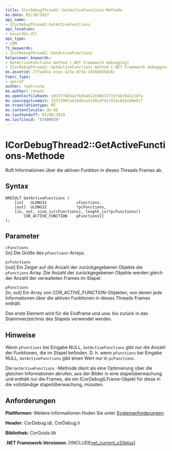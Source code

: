 ```yaml
---
title: ICorDebugThread2::GetActiveFunctions-Methode
ms.date: 03/30/2017
api_name:
- ICorDebugThread2.GetActiveFunctions
api_location:
- mscordbi.dll
api_type:
- COM
f1_keywords:
- ICorDebugThread2::GetActiveFunctions
helpviewer_keywords:
- GetActiveFunctions method [.NET Framework debugging]
- ICorDebugThread2::GetActiveFunctions method [.NET Framework debugging]
ms.assetid: 27fae01a-ecec-423a-973e-24f8de55826c
topic_type:
- apiref
author: rpetrusha
ms.author: ronpet
ms.openlocfilehash: ed13f78d5a1f6d54b12c86613715f4878a521bfa
ms.sourcegitcommit: 5137208fa414d9ca3c58cdfd2155ac81bc89e917
ms.translationtype: MT
ms.contentlocale: de-DE
ms.lasthandoff: 03/06/2019
ms.locfileid: "57489929"
---
```

# <a name="icordebugthread2getactivefunctions-method"></a>ICorDebugThread2::GetActiveFunctions-Methode
Ruft Informationen über die aktiven Funktion in dieses Threads Frames ab.  
  
## <a name="syntax"></a>Syntax  
  
```  
HRESULT GetActiveFunctions (  
    [in]   ULONG32             cFunctions,  
    [out]  ULONG32             *pcFunctions,  
    [in, out, size_is(cFunctions), length_is(*pcFunctions)]  
        COR_ACTIVE_FUNCTION    pFunctions[]  
);  
```  
  
## <a name="parameters"></a>Parameter  
 `cFunctions`  
 [in] Die Größe des `pFunctions`-Arrays.  
  
 `pcFunctions`  
 [out] Ein Zeiger auf die Anzahl der zurückgegebenen Objekte die `pFunctions` Array. Die Anzahl der zurückgegebenen Objekte werden gleich der Anzahl der verwalteten Frames im Stapel.  
  
 `pFunctions`  
 [in, out] Ein Array von COR_ACTIVE_FUNCTION-Objekten, von denen jede Informationen über die aktiven Funktionen in dieses Threads Frames enthält.  
  
 Das erste Element wird für die Endframe und usw. bis zurück in das Stammverzeichnis des Stapels verwendet werden.  
  
## <a name="remarks"></a>Hinweise  
 Wenn `pFunctions` bei Eingabe NULL, `GetActiveFunctions` gibt nur die Anzahl der Funktionen, die im Stapel befinden. D. h. wenn `pFunctions` bei Eingabe NULL, `GetActiveFunctions` gibt einen Wert nur in `pcFunctions`.  
  
 Die `GetActiveFunctions` -Methode dient als eine Optimierung über die gleichen Informationen abrufen, aus der Bilder in eine stapelüberwachung und enthält nur die Frames, die ein ICorDebugILFrame-Objekt für diese in die vollständige stapelüberwachung, müssten.  
  
## <a name="requirements"></a>Anforderungen  
 **Plattformen:** Weitere Informationen finden Sie unter [Systemanforderungen](../../../../docs/framework/get-started/system-requirements.md).  
  
 **Header:** CorDebug.idl, CorDebug.h  
  
 **Bibliothek:** CorGuids.lib  
  
 **.NET Framework-Versionen:** [!INCLUDE[net_current_v20plus](../../../../includes/net-current-v20plus-md.md)]
